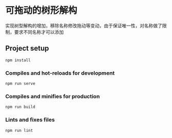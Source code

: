 # 可拖动的树形解构

实现树型解构的增加，移除名称修改拖动等变动，由于保证唯一性，对名称做了限制，要求不同名称才可以添加



## Project setup
```
npm install
```

### Compiles and hot-reloads for development
```
npm run serve
```

### Compiles and minifies for production
```
npm run build
```

### Lints and fixes files
```
npm run lint
```

